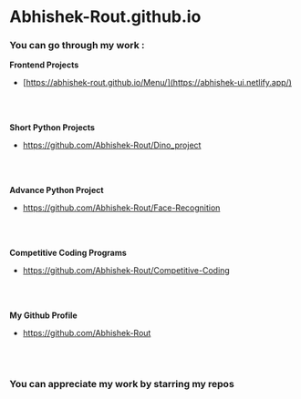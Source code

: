 # Abhishek-Rout.github.io

### You can go through my work :

**Frontend Projects**
  - [https://abhishek-rout.github.io/Menu/](https://abhishek-ui.netlify.app/)
<br/>
<br/>

**Short Python Projects**
  - https://github.com/Abhishek-Rout/Dino_project
<br/>
<br/>

**Advance Python Project**
  - https://github.com/Abhishek-Rout/Face-Recognition
<br/>
<br/>

**Competitive Coding Programs**
  - https://github.com/Abhishek-Rout/Competitive-Coding
<br/>
<br/>

**My Github Profile**
  - https://github.com/Abhishek-Rout
<br/>
<br/>

### You can appreciate my work by starring my repos 
